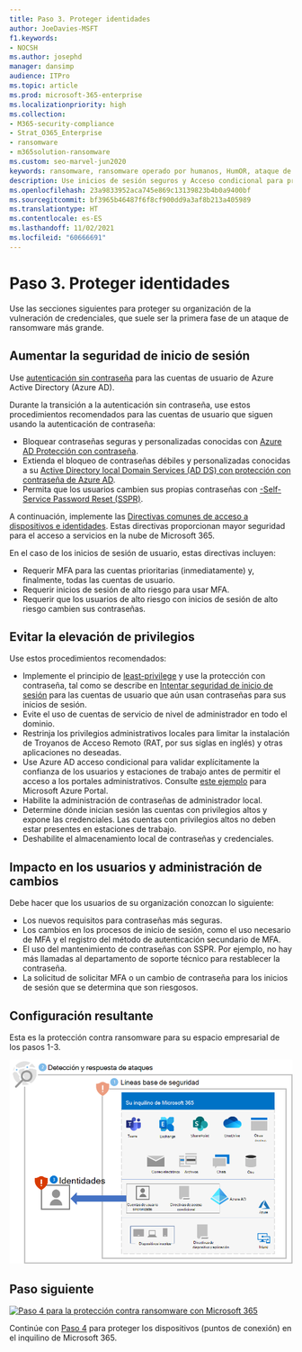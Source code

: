 ```yaml
---
title: Paso 3. Proteger identidades
author: JoeDavies-MSFT
f1.keywords:
- NOCSH
ms.author: josephd
manager: dansimp
audience: ITPro
ms.topic: article
ms.prod: microsoft-365-enterprise
ms.localizationpriority: high
ms.collection:
- M365-security-compliance
- Strat_O365_Enterprise
- ransomware
- m365solution-ransomware
ms.custom: seo-marvel-jun2020
keywords: ransomware, ransomware operado por humanos, HumOR, ataque de extorsión, ataque de ransomware, cifrado, criptovirología, confianza cero
description: Use inicios de sesión seguros y Acceso condicional para proteger los recursos de Microsoft 365 frente a ataques de ransomware.
ms.openlocfilehash: 23a9833952aca745e869c13139823b4b0a9400bf
ms.sourcegitcommit: bf3965b46487f6f8cf900dd9a3af8b213a405989
ms.translationtype: HT
ms.contentlocale: es-ES
ms.lasthandoff: 11/02/2021
ms.locfileid: "60666691"
---
```

# <a name="step-3-protect-identities"></a>Paso 3. Proteger identidades

Use las secciones siguientes para proteger su organización de la vulneración de credenciales, que suele ser la primera fase de un ataque de ransomware más grande.

## <a name="increase-sign-in-security"></a>Aumentar la seguridad de inicio de sesión

Use [ autenticación sin contraseña](/azure/active-directory/authentication/howto-authentication-passwordless-deployment) para las cuentas de usuario de Azure Active Directory (Azure AD).

Durante la transición a la autenticación sin contraseña, use estos procedimientos recomendados para las cuentas de usuario que siguen usando la autenticación de contraseña:

- Bloquear contraseñas seguras y personalizadas conocidas con [Azure AD Protección con contraseña](/azure/active-directory/authentication/concept-password-ban-bad).
- Extienda el bloqueo de contraseñas débiles y personalizadas conocidas a su [Active Directory local Domain Services (AD DS) con protección con contraseña de Azure AD](/azure/active-directory/authentication/concept-password-ban-bad-on-premises).
- Permita que los usuarios cambien sus propias contraseñas con [-Self-Service Password Reset (SSPR)](/azure/active-directory/authentication/concept-sspr-howitworks).

A continuación, implemente las [Directivas comunes de acceso a dispositivos e identidades](/microsoft-365/security/office-365-security/identity-access-policies). Estas directivas proporcionan mayor seguridad para el acceso a servicios en la nube de Microsoft 365. 

En el caso de los inicios de sesión de usuario, estas directivas incluyen:

- Requerir MFA para las cuentas prioritarias (inmediatamente) y, finalmente, todas las cuentas de usuario.
- Requerir inicios de sesión de alto riesgo para usar MFA.
- Requerir que los usuarios de alto riesgo con inicios de sesión de alto riesgo cambien sus contraseñas.

## <a name="prevent-privilege-escalation"></a>Evitar la elevación de privilegios

Use estos procedimientos recomendados:

- Implemente el principio de [least-privilege](/windows-server/identity/ad-ds/plan/security-best-practices/implementing-least-privilege-administrative-models) y use la protección con contraseña, tal como se describe en [Intentar seguridad de inicio de sesión](#increase-sign-in-security) para las cuentas de usuario que aún usan contraseñas para sus inicios de sesión. 
- Evite el uso de cuentas de servicio de nivel de administrador en todo el dominio. 
- Restrinja los privilegios administrativos locales para limitar la instalación de Troyanos de Acceso Remoto (RAT, por sus siglas en inglés) y otras aplicaciones no deseadas.
- Use Azure AD acceso condicional para validar explícitamente la confianza de los usuarios y estaciones de trabajo antes de permitir el acceso a los portales administrativos. Consulte [este ejemplo](/azure/active-directory/conditional-access/howto-conditional-access-policy-azure-management) para Microsoft Azure Portal.
- Habilite la administración de contraseñas de administrador local.
- Determine dónde inician sesión las cuentas con privilegios altos y expone las credenciales. Las cuentas con privilegios altos no deben estar presentes en estaciones de trabajo.
- Deshabilite el almacenamiento local de contraseñas y credenciales.

## <a name="impact-on-users-and-change-management"></a>Impacto en los usuarios y administración de cambios

Debe hacer que los usuarios de su organización conozcan lo siguiente:

- Los nuevos requisitos para contraseñas más seguras.
- Los cambios en los procesos de inicio de sesión, como el uso necesario de MFA y el registro del método de autenticación secundario de MFA.
- El uso del mantenimiento de contraseñas con SSPR. Por ejemplo, no hay más llamadas al departamento de soporte técnico para restablecer la contraseña.
- La solicitud de solicitar MFA o un cambio de contraseña para los inicios de sesión que se determina que son riesgosos.

## <a name="resulting-configuration"></a>Configuración resultante

Esta es la protección contra ransomware para su espacio empresarial de los pasos 1-3.

![Protección contra ransomware para su espacio empresarial de Microsoft 365 después del paso 3](../media/ransomware-protection-microsoft-365/ransomware-protection-microsoft-365-architecture-step3.png)

## <a name="next-step"></a>Paso siguiente

[![Paso 4 para la protección contra ransomware con Microsoft 365](../media/ransomware-protection-microsoft-365/ransomware-protection-microsoft-365-step4.png)](ransomware-protection-microsoft-365-devices.md)

Continúe con [Paso 4](ransomware-protection-microsoft-365-devices.md) para proteger los dispositivos (puntos de conexión) en el inquilino de Microsoft 365. 
